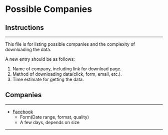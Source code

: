# Possible Companies

## Instructions

---

This file is for listing possible companies and the complexity of downloading the data.

A new entry should be as follows:

1. Name of company, including link for download page.
2. Method of downloading data(click, form, email, etc.).
3. Time estimate for getting the data.

## Companies

---

- [<ins>Facebook<ins>](https://www.facebook.com/dyi)
  - Form(Date range, format, quality)
  - A few days, depends on size

---
